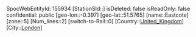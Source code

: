 ﻿---
location: [51.5765,-0.397]
type: Station
tags:
- geo/Station
- Europe/United_Kingdom/London

---
SpocWebEntityId: 155934
[StationSId::]
isDeleted: false
isReadOnly: false
confidential: public
[geo-lon::-0.397]
[geo-lat::51.5765]
[name::Eastcote]
[zone::5]
[Num_lines::2]
[switch-to-Rail::0]
[Country::[United_Kingdom](geo/Continent/Europe/United_Kingdom.md)]
[City::[London](geo/Continent/Europe/United_Kingdom/London.md)]

